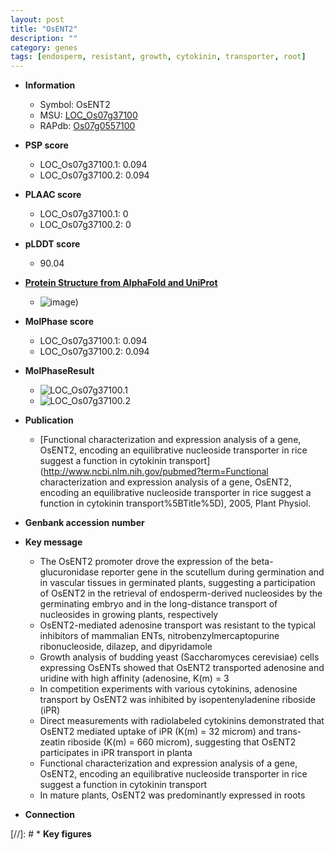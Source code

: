 ```yaml
---
layout: post
title: "OsENT2"
description: ""
category: genes
tags: [endosperm, resistant, growth, cytokinin, transporter, root]
---
```


* **Information**  
    + Symbol: OsENT2  
    + MSU: [LOC_Os07g37100](http://rice.plantbiology.msu.edu/cgi-bin/ORF_infopage.cgi?orf=LOC_Os07g37100)  
    + RAPdb: [Os07g0557100](http://rapdb.dna.affrc.go.jp/viewer/gbrowse_details/irgsp1?name=Os07g0557100)  

* **PSP score**  
    + LOC_Os07g37100.1: 0.094 
    + LOC_Os07g37100.2: 0.094 

* **PLAAC score**  
    + LOC_Os07g37100.1: 0 
    + LOC_Os07g37100.2: 0 

* **pLDDT score**
    + 90.04

* **[Protein Structure from AlphaFold and UniProt](https://www.uniprot.org/uniprotkb/Q69S29/entry#structure)**
    + ![image](https://ricepsp.github.io/images/Q6/AF-Q69S29-F1.png))

* **MolPhase score**
    + LOC_Os07g37100.1: 0.094
    + LOC_Os07g37100.2: 0.094

* **MolPhaseResult**
    + ![LOC_Os07g37100.1](https://ricepsp.github.io/pictures/LOC_Os07g/LOC_Os07g37100.1.png)
    + ![LOC_Os07g37100.2](https://ricepsp.github.io/pictures/LOC_Os07g/LOC_Os07g37100.2.png)

* **Publication**  
    + [Functional characterization and expression analysis of a gene, OsENT2, encoding an equilibrative nucleoside transporter in rice suggest a function in cytokinin transport](http://www.ncbi.nlm.nih.gov/pubmed?term=Functional characterization and expression analysis of a gene, OsENT2, encoding an equilibrative nucleoside transporter in rice suggest a function in cytokinin transport%5BTitle%5D), 2005, Plant Physiol.

* **Genbank accession number**  

* **Key message**  
    + The OsENT2 promoter drove the expression of the beta-glucuronidase reporter gene in the scutellum during germination and in vascular tissues in germinated plants, suggesting a participation of OsENT2 in the retrieval of endosperm-derived nucleosides by the germinating embryo and in the long-distance transport of nucleosides in growing plants, respectively
    + OsENT2-mediated adenosine transport was resistant to the typical inhibitors of mammalian ENTs, nitrobenzylmercaptopurine ribonucleoside, dilazep, and dipyridamole
    + Growth analysis of budding yeast (Saccharomyces cerevisiae) cells expressing OsENTs showed that OsENT2 transported adenosine and uridine with high affinity (adenosine, K(m) = 3
    + In competition experiments with various cytokinins, adenosine transport by OsENT2 was inhibited by isopentenyladenine riboside (iPR)
    + Direct measurements with radiolabeled cytokinins demonstrated that OsENT2 mediated uptake of iPR (K(m) = 32 microm) and trans-zeatin riboside (K(m) = 660 microm), suggesting that OsENT2 participates in iPR transport in planta
    + Functional characterization and expression analysis of a gene, OsENT2, encoding an equilibrative nucleoside transporter in rice suggest a function in cytokinin transport
    + In mature plants, OsENT2 was predominantly expressed in roots

* **Connection**  

[//]: # * **Key figures**  


